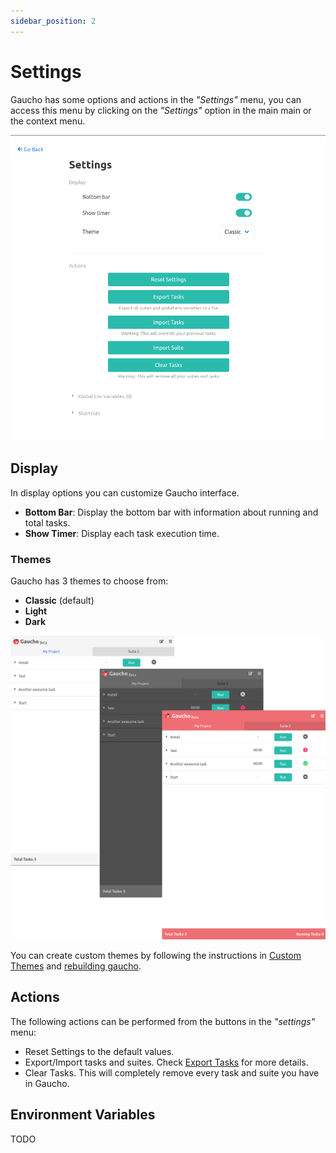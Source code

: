 ```yaml
---
sidebar_position: 2
---
```


# Settings
Gaucho has some options and actions in the _"Settings"_ menu, you can access this menu by clicking on the _"Settings"_ option in the main main or the context menu.

![Settings](/img/docs/gaucho_settings.png)

## Display
In display options you can customize Gaucho interface.

* **Bottom Bar**: Display the bottom bar with information about running and total tasks.
* **Show Timer**: Display each task execution time.

### Themes
Gaucho has 3 themes to choose from:

* **Classic** (default)
* **Light**
* **Dark**


![Themes](/img/docs/themes.png)

You can create custom themes by following the instructions in [Custom Themes](/docs/advanced-guides/custom-themes) and [rebuilding gaucho](/docs/advanced-guides/build-from-source).

## Actions
The following actions can be performed from the buttons in the _"settings"_ menu:

* Reset Settings to the default values.
* Export/Import tasks and suites. Check [Export Tasks](/docs/features/export-tasks) for more details.
* Clear Tasks. This will completely remove every task and suite you have in Gaucho.

## Environment Variables

TODO
